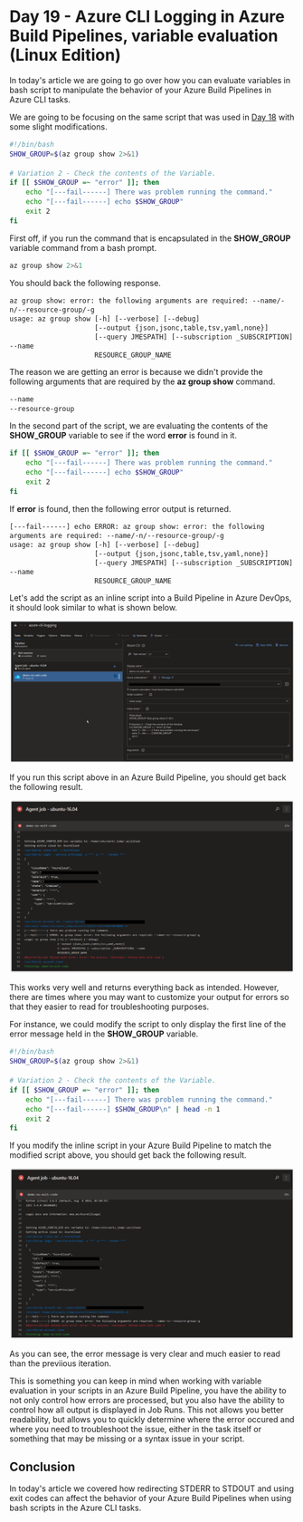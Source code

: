# Day 19 - Azure CLI Logging in Azure Build Pipelines, variable evaluation (Linux Edition)

In today's article we are going to go over how you can evaluate variables in bash script to manipulate the behavior of your Azure Build Pipelines in Azure CLI tasks.

We are going to be focusing on the same script that was used in [Day 18]() with some slight modifications.

```bash
#!/bin/bash
SHOW_GROUP=$(az group show 2>&1)

# Variation 2 - Check the contents of the Variable.
if [[ $SHOW_GROUP =~ "error" ]]; then
    echo "[---fail------] There was problem running the command."
    echo "[---fail------] echo $SHOW_GROUP"
    exit 2
fi
```

First off, if you run the command that is encapsulated in the **SHOW_GROUP** variable command from a bash prompt.

```bash
az group show 2>&1
```

You should back the following response.

```console
az group show: error: the following arguments are required: --name/-n/--resource-group/-g
usage: az group show [-h] [--verbose] [--debug]
                     [--output {json,jsonc,table,tsv,yaml,none}]
                     [--query JMESPATH] [--subscription _SUBSCRIPTION] --name
                     RESOURCE_GROUP_NAME
```

The reason we are getting an error is because we didn't provide the following arguments that are required by the **az group show** command.

```bash
--name
--resource-group
```

In the second part of the script, we are evaluating the contents of the **SHOW_GROUP** variable to see if the word **error** is found in it. 

```bash
if [[ $SHOW_GROUP =~ "error" ]]; then
    echo "[---fail------] There was problem running the command."
    echo "[---fail------] echo $SHOW_GROUP"
    exit 2
fi
```

If **error** is found, then the following error output is returned.

```console
[---fail------] echo ERROR: az group show: error: the following arguments are required: --name/-n/--resource-group/-g
usage: az group show [-h] [--verbose] [--debug]
                     [--output {json,jsonc,table,tsv,yaml,none}]
                     [--query JMESPATH] [--subscription _SUBSCRIPTION] --name
                     RESOURCE_GROUP_NAME
```

Let's add the script as an inline script into a Build Pipeline in Azure DevOps, it should look similar to what is shown below.

![001](../images/day19/day.19.azure.cli.logging.in.azure.build.pipelines.variable.evaluation.001.png)

If you run this script above in an Azure Build Pipeline, you should get back the following result.

![002](../images/day19/day.19.azure.cli.logging.in.azure.build.pipelines.variable.evaluation.002.png)

This works very well and returns everything back as intended. However, there are times where you may want to customize your output for errors so that they easier to read for troubleshooting purposes.

For instance, we could modify the script to only display the first line of the error message held in the **SHOW_GROUP** variable.

```bash
#!/bin/bash
SHOW_GROUP=$(az group show 2>&1)

# Variation 2 - Check the contents of the Variable.
if [[ $SHOW_GROUP =~ "error" ]]; then
    echo "[---fail------] There was problem running the command."
    echo "[---fail------] $SHOW_GROUP\n" | head -n 1
    exit 2
fi
```

If you modify the inline script in your Azure Build Pipeline to match the modified script above, you should get back the following result.

![003](../images/day19/day.19.azure.cli.logging.in.azure.build.pipelines.variable.evaluation.003.png)

As you can see, the error message is very clear and much easier to read than the previious iteration.

This is something you can keep in mind when working with variable evaluation in your scripts in an Azure Build Pipeline, you have the ability to not only control how errors are processed, but you also have the ability to control how all output is displayed in Job Runs. This not allows you better readability, but allows you to quickly determine where the error occured and where you need to troubleshoot the issue, either in the task itself or something that may be missing or a syntax issue in your script.

## Conclusion

In today's article we covered how redirecting STDERR to STDOUT and using exit codes can affect the behavior of your Azure Build Pipelines when using bash scripts in the Azure CLI tasks.
